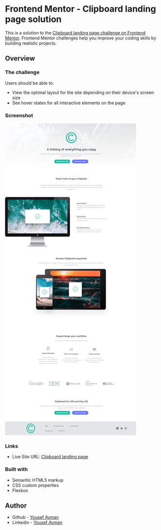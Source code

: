 # Frontend Mentor - Clipboard landing page solution

This is a solution to the [Clipboard landing page challenge on Frontend Mentor](https://www.frontendmentor.io/challenges/clipboard-landing-page-5cc9bccd6c4c91111378ecb9). Frontend Mentor challenges help you improve your coding skills by building realistic projects.

## Overview

### The challenge

Users should be able to:

- View the optimal layout for the site depending on their device's screen size
- See hover states for all interactive elements on the page

### Screenshot

![](images/screenshot.jpeg)

### Links

- Live Site URL: [Clipboard landing page](https://clipboard-landing-page-dazai.netlify.app/)

### Built with

- Semantic HTML5 markup
- CSS custom properties
- Flexbox

## Author

- Github - [Yousef Ayman](https://github.com/Yussif20)
- Linkedin - [Yousef Ayman](https://www.linkedin.com/in/yussif-ayman/)

